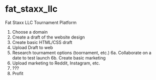 # fat_staxx_llc
Fat Staxx LLC Tournament Platform

1. Choose a domain
2. Create a draft of the website design
3. Create basic HTML/CSS draft
4. Upload Draft to web
5. Research tournament options (toornament, etc.)
6a. Collaborate on a date to test launch
6b. Create basic marketing
7. Upload marketing to Reddit, Instagram, etc.
8. ???
9. Profit
